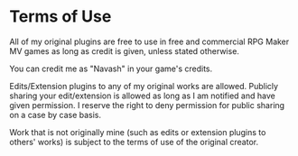 # Terms of Use

All of my original plugins are free to use in free and commercial RPG Maker MV games as long as credit is given, unless stated otherwise.

You can credit me as "Navash" in your game's credits.

Edits/Extension plugins to any of my original works are allowed. Publicly sharing your edit/extension is allowed as long as I am notified and have given permission. I reserve the right to deny permission for public sharing on a case by case basis.

Work that is not originally mine (such as edits or extension plugins to others' works) is subject to the terms of use of the original creator.
